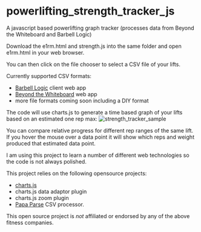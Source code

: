 # powerlifting_strength_tracker_js
A javascript based powerlifting graph tracker (processes data from Beyond the Whiteboard and Barbell Logic)

Download the e1rm.html and strength.js into the same folder and open e1rm.html in your web browser.

You can then click on the file chooser to select a CSV file of your lifts.

Currently supported CSV formats:
- [Barbell Logic](https://barbell-logic.com/) client web app
- [Beyond the Whiteboard](https://beyondthewhiteboard.com/) web app
- more file formats coming soon including a DIY format

The code will use charts.js to generate a time based graph of your lifts based on an estimated one rep max:
![strength_tracker_sample](https://user-images.githubusercontent.com/1592295/186638017-abfefe15-9aba-4778-93e8-ea27c016ff09.jpg)

You can compare relative progress for different rep ranges of the same lift. If you hover the mouse over a data point it will show which reps and weight produced that estimated data point.

I am using this project to learn a number of different web technologies so the code is not always polished.

This project relies on the following opensource projects: 
- [charts.js](https://www.chartjs.org/)
- charts.js data adaptor plugin
- charts.js zoom plugin
- [Papa Parse](https://www.papaparse.com/) CSV processor.

This open source project is _not_ affiliated or endorsed by any of the above fitness companies.
